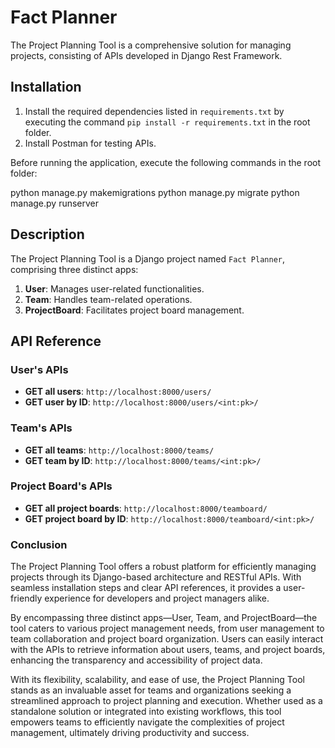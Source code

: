 # Fact Planner

The Project Planning Tool is a comprehensive solution for managing projects, consisting of APIs developed in Django Rest Framework.

## Installation

1. Install the required dependencies listed in `requirements.txt` by executing the command `pip install -r requirements.txt` in the root folder.
2. Install Postman for testing APIs.

Before running the application, execute the following commands in the root folder:


python manage.py makemigrations
python manage.py migrate
python manage.py runserver

## Description

The Project Planning Tool is a Django project named `Fact Planner`, comprising three distinct apps:

1. **User**: Manages user-related functionalities.
2. **Team**: Handles team-related operations.
3. **ProjectBoard**: Facilitates project board management.

## API Reference

### User's APIs

- **GET all users**: `http://localhost:8000/users/`
- **GET user by ID**: `http://localhost:8000/users/<int:pk>/`

### Team's APIs

- **GET all teams**: `http://localhost:8000/teams/`
- **GET team by ID**: `http://localhost:8000/teams/<int:pk>/`

### Project Board's APIs

- **GET all project boards**: `http://localhost:8000/teamboard/`
- **GET project board by ID**: `http://localhost:8000/teamboard/<int:pk>/`

### Conclusion
The Project Planning Tool offers a robust platform for efficiently managing projects through its Django-based architecture and RESTful APIs. With seamless installation steps and clear API references, it provides a user-friendly experience for developers and project managers alike.

By encompassing three distinct apps—User, Team, and ProjectBoard—the tool caters to various project management needs, from user management to team collaboration and project board organization. Users can easily interact with the APIs to retrieve information about users, teams, and project boards, enhancing the transparency and accessibility of project data.

With its flexibility, scalability, and ease of use, the Project Planning Tool stands as an invaluable asset for teams and organizations seeking a streamlined approach to project planning and execution. Whether used as a standalone solution or integrated into existing workflows, this tool empowers teams to efficiently navigate the complexities of project management, ultimately driving productivity and success.
